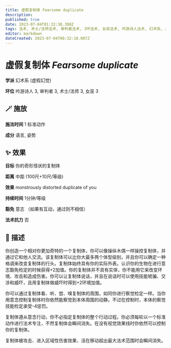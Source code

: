 ```yaml
---
title: 虚假复制体 Fearsome duplicate
description: 
published: true
date: 2023-07-04T01:32:38.398Z
tags: 法术, 术士/法师法术, 审判者法术, 3环法术, 女巫法术, 吟游诗人法术, 幻术系, 虚假幻觉
editor: markdown
dateCreated: 2023-07-04T00:32:10.087Z
---
```


# **虚假复制体** *Fearsome duplicate*

**学派** 幻术系 (虚假幻觉) 

**环位** 吟游诗人 3, 审判者 3, 术士/法师 3, 女巫 3

## 🪄 施放

**施法时间** 1 标准动作

**成分** 语言, 姿势

## ✨ 效果 

**目标** 你的奇形怪状的复制体 

**距离** 中距 (100尺+10尺/等级) 

**效果** monstrously distorted duplicate of you 

**持续时间** 1分钟/等级 

**豁免** 意志 （如果有互动，通过则不相信）

**法术抗力** 否

## 📖 描述

你创造一个相对你更加奇特的一个复制体，你可以像操纵木偶一样操控复制体，并通过它和他人交流。该复制体可以比你大最多两个体型级别，并且你可以确定一种格调来改变复制体的行头。复制体始终具有你的实际外表。认识你的生物在进行意志豁免检定的时候获得+2加值。你的复制体并不具有实体，你不能用它来改变环境、攻击和造成伤害。你可以让复制体说话，并且在说话时可以使用技能唬骗、交涉和威吓，且用复制体做威吓时得到+2环境加值。

你可以通过复制体看、听、尝、嗅复制体的周围，如同你进行察觉检定一样。当你用意念控制复制体时你依然能察觉到本体周围的动静。不过在控制时，本体的察觉技能检定承受-4惩罚。

复制体遵从意念行动，你不必指定复制体的整个行动过程。你必须每轮以一个标准动作进行法术专注，不然复制体会瞬间消失。在没有视觉效果线时你依然可以控制你的复制体。

复制体被攻击、进入区域性伤害效果、活在移动超出最大法术范围时会瞬间消失。
    